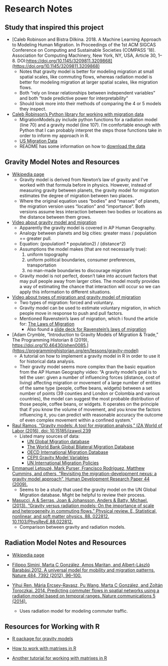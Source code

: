 Research Notes
================

## Study that inspired this project

  - [Caleb Robinson and Bistra Dilkina. 2018. A Machine Learning
    Approach to Modeling Human Migration. In Proceedings of the 1st ACM
    SIGCAS Conference on Computing and Sustainable Societies (COMPASS
    ’18). Association for Computing Machinery, New York, NY, USA,
    Article 30, 1–8.
    DOI:https://doi.org/10.1145/3209811.3209868](https://doi.org/10.1145/3209811.3209868)
      - Notes that gravity model is better for modeling migration at
        small spatial scales, like commuting flows, whereas radiation
        model is better for modeling migration at larger spatial scales,
        like migration flows.
      - Both “rely on linear relationships between independent
        variables” and both “trade predictive power for
        interpretability”
      - Should look more into their methods of comparing the 4 or 5
        models they inspect.
  - [Caleb Robinson’s Python library for working with migration
    data](https://github.com/calebrob6/migration-lib)
      - MigrationModels.py include python functions for a radiation
        model (line 70) and a gravity model (line 107). I’m comfortable
        enough with Python that I can probably interpret the steps those
        functions take in order to inform my approach in R.
      - [US Migration
        Data](https://www.irs.gov/statistics/soi-tax-stats-migration-data)
      - README has some information on how to [download the
        data](https://github.com/calebrob6/migration-lib)

## Gravity Model Notes and Resources

  - [Wikipedia
    page](https://en.wikipedia.org/wiki/Gravity_model_of_migration)
      - Gravity model is derived from Newton’s law of gravity and I’ve
        worked with that formula before in physics. However, instead of
        measuring gravity between planets, the gravity model for
        migration estimates the degree of migration between two places.
      - Where the original equation uses “bodies” and “masses” of
        planets, the migration version uses “location” and “importance”.
        Both versions assume less interaction between two bodies or
        locations as the distance between them grows.
  - [Video about gravity model and
    migration](https://www.youtube.com/watch?v=5z_dlC0hxbQ)
      - Apparently the gravity model is covered in AP Human Geography.
      - Analogy between planets and big cities: greater mass /
        population == greater pull.
      - Equation: (population1 \* population2) / (distance^2)
      - Assumptions the model makes (that are not necessarily true):
        1.  uniform topography
        2.  uniform political boundaries, consumer preferences,
            transportation
        3.  no man-made boundaries to discourage migration
      - Gravity model is not perfect, doesn’t take into account factors
        that may pull people away from larger cities. The model mostly
        provides a way of estimating the chance that interaction will
        occur so we can apply this information to different situations.
  - [Video about types of migration and gravity model of
    migration](https://www.youtube.com/watch?v=4ZXQHg5F5o0)
      - Two types of migration: forced and voluntary.
      - Gravity model can be used to estimate voluntary migration, in
        which people move in response to push and pull factors.
      - Mentioned Ravenstein’s laws of migration, which i found the
        article for: [The Laws of
        Migration](https://cla.umn.edu/sites/cla.umn.edu/files/the_laws_of_migration.pdf)
          - Also found a [slide deck for Ravenstein’s laws of
            migration](http://www.mrtredinnick.com/uploads/7/2/1/5/7215292/ravensteins_laws_of_migration.pdf)
  - [Adam Crymble, “Introduction to Gravity Models of Migration &
    Trade,” The Programming Historian 8 (2019),
    https://doi.org/10.46430/phen0085.](https://programminghistorian.org/en/lessons/gravity-model)
      - A tutorial on how to implement a gravity model in R in order to
        use it for historical data analysis.
      - Their gravity model seems more complex than the basic equation
        from the AP Human Geography video: “A gravity model’s goal is to
        tell the user: given a number of influencing forces (distance,
        cost of living) affecting migration or movement of a large
        number of entities of the same type (people, coffee beans,
        widgets) between a set number of points (39 counties and London
        or Colombia and various countries), the model can suggest the
        most probable distribution of those people, coffee beans, or
        widgets. It operates on the principle that if you know the
        volume of movement, and you know the factors influencing it, you
        can predict with reasonable accuracy the outcome of even complex
        movement within a confined system.”
  - [Raul Ramos, “Gravity models: A tool for migration analysis,” IZA
    World of Labor (2016), doi:
    10.15185/izawol.239](https://wol.iza.org/uploads/articles/239/pdfs/gravity-models-tool-for-migration-analysis.pdf)
      - Listed many sources of data:
          - [UN Global Migration
            database](https://www.un.org/en/development/desa/population/migration/data/index.asp)
          - [The World Bank Global Bilateral Migration
            Database](https://datacatalog.worldbank.org/dataset/global-bilateral-migration-database)
          - [OECD International Migration
            Database](https://stats.oecd.org/Index.aspx?DataSetCode=MIG)
          - [CEPII Gravity Model
            Variables](http://www.cepii.fr/CEPII/en/publications/wp/abstract.asp?NoDoc=3877)
          - [UN International Migration
            Policies](https://www.un.org/en/development/desa/population/theme/policy/wpp2019.asp)
  - [Emmanuel Letouzé, Mark Purser, Francisco Rodríguez, Matthew
    Cummins, and others, “Revisiting the migration-development nexus: a
    gravity model approach”, Human Development Research Paper 44
    (2009).](https://mpra.ub.uni-muenchen.de/19227/1/MPRA_paper_19227.pdf)
      - Seems to be a study that used the gravity model on the UN Global
        Migration database. Might be helpful to review their process.
  - [Masucci, A & Serras, Joan & Johansson, Anders & Batty, Michael.
    (2013). “Gravity versus radiation models: On the importance of scale
    and heterogeneity in commuting flows.” Physical review. E,
    Statistical, nonlinear, and soft matter physics. 88. 022812.
    10.1103/PhysRevE.88.022812.](https://www.researchgate.net/publication/256607616_Gravity_versus_radiation_models_On_the_importance_of_scale_and_heterogeneity_in_commuting_flows)
      - Comparison between gravity and radiation models.

## Radiation Model Notes and Resources

  - [Wikipedia
    page](https://en.wikipedia.org/wiki/Radiation_law_for_human_mobility)

  - [Filippo Simini, Marta C González, Amos Maritan, and Albert-László
    Barabási.2012. A universal model for mobility and migration
    patterns. Nature 484, 7392
    (2012), 96–100.](https://www-nature-com.ezproxy.proxy.library.oregonstate.edu/articles/nature10856?message-global=remove&page=4)

  - [Yihui Ren, Mária Ercsey-Ravasz, Pu Wang, Marta C González, and
    Zoltán Toroczkai. 2014. Predicting commuter flows in spatial
    networks using a radiation model based on temporal ranges. Nature
    communications 5
    (2014).](https://www.nature.com/articles/ncomms6347)
    
      - Uses radiation model for modeling commuter traffic.

## Resources for Working with R

  - [R package for gravity models](https://pacha.dev/gravity/)

  - [How to work with matrixes in
    R](https://www.datamentor.io/r-programming/matrix/)

  - [Another tutorial for working with matrixes in
    R](https://www.tutorialspoint.com/r/r_matrices.htm)
